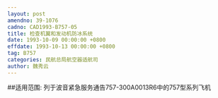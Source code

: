 ```yaml
---
layout: post
amendno: 39-1076
cadno: CAD1993-B757-05
title: 检查机翼和发动机防冰系统
date: 1993-10-09 00:00:00 +0800
effdate: 1993-10-13 00:00:00 +0800
tag: B757
categories: 民航总局航空器适航司
author: 魏秀云
---
```


##适用范围:
列于波音紧急服务通告757-300A0013R6中的757型系列飞机

